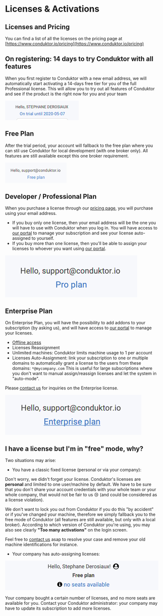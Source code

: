 # Licenses & Activations

## Licenses and Pricing

You can find a list of all the licenses on the pricing page at [https://www.conduktor.io/pricing](https://www.conduktor.io/pricing)

## On registering: 14 days to try Conduktor with all features

When you first register to Conduktor with a new email address, we will automatically start activating a 14-days free tier for you of the full Professional license. This will allow you to try out all features of Conduktor and see if the product is the right now for you and your team

![](<../../.gitbook/assets/image (29).png>)

## Free Plan

After the trial period, your account will fallback to the free plan where you can stil use Conduktor for local development (with one broker only). All features are still available except this one broker requirement.

![](<../../.gitbook/assets/image (34).png>)

## Developer / Professional Plan

When you purchase a license through our [pricing page](https://www.conduktor.io/pricing), you will purchase using your email address.

* If you buy only one license, then your email address will be the one you will have to use with Conduktor when you log in. You will have access to [our portal](https://account.conduktor.io/) to manage your subscription and see your license auto-assigned to yourself.
* If you buy more than one license, then you'll be able to assign your licenses to whoever you want using [our portal](https://account.conduktor.io/).

![](<../../.gitbook/assets/image (19).png>)

## Enterprise Plan

On Enterprise Plan, you will have the possibility to add addons to your subscription (by asking us), and will have access to [our portal](https://account.conduktor.io/) to manage your licenses.

* [Offline access](offline-licenses.md)
* Licenses Reassignment
* Unlimited machines: Conduktor limits machine usage to 1 per account
* Licenses Auto-Assignment: link your subscription to one or multiple domains to automatically grant a license to the users from these domains: `*@mycompany.com` This is useful for large subscriptions where you don't want to manual assign/reassign licenses and let the system in "auto-mode".

Please [contact us](https://www.conduktor.io/contact) for inquiries on the Enterprise license.

![](<../../.gitbook/assets/image (14).png>)

## I have a license but I'm in "free" mode, why?

Two situations may arise:

* You have a classic fixed license (personal or via your company):

Don't worry, we didn't forget your license. Conduktor's licenses are **personal** and limited to one user/machine by default. We have to be sure that you don't share your account credentials with your whole team or your whole company, that would not be fair to us 😢 (and could be considered as a license violation).

We don't want to lock you out from Conduktor if you do this "by accident" or if you've changed your machine, therefore we simply fallback you to the free mode of Conduktor (all features are still available, but only with a local broker). According to which version of Conduktor you're using, you may also see clearly **"Too many activations"** on the login screen.

Feel free to [contact us](mailto:support@conduktor.io) asap to resolve your case and remove your old machine identifications for instance.

* Your company has auto-assigning licenses:

![all the monthly seats of my company are already claimed for the current month](../../.gitbook/assets/screenshot-2020-10-14-at-09.08.55.png)

Your company bought a certain number of licenses, and no more seats are available for you. Contact your Conduktor administrator: your company may have to update its subscription to add more licenses.
